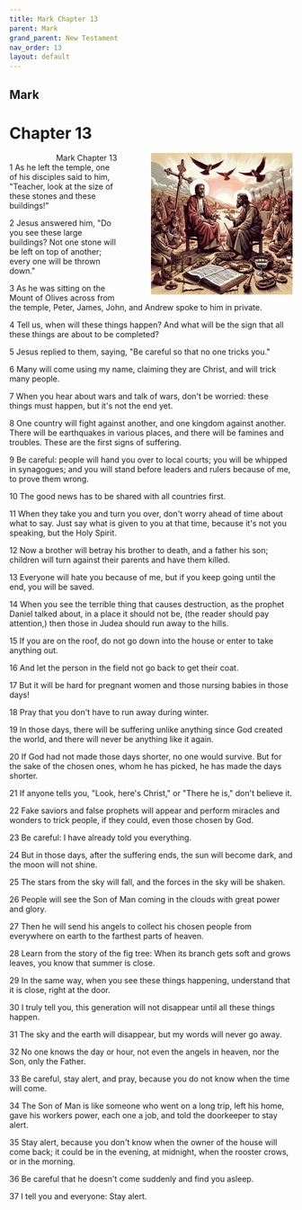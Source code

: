 ```yaml
---
title: Mark Chapter 13
parent: Mark
grand_parent: New Testament
nav_order: 13
layout: default
---
```


## Mark

# Chapter 13

<div style="clear: both; text-align: right;">
    <img src="/assets/Image/Mark/500/13.jpg" alt="Mark Chapter 13" class="chapter-image" style="max-width: 50%; height: auto; float: right; margin: 0 0 10px 10px; padding-left: 10%;">
    <figcaption style="font-size: 14px;">Mark Chapter 13</figcaption>
</div>
1 As he left the temple, one of his disciples said to him, "Teacher, look at the size of these stones and these buildings!"

2 Jesus answered him, "Do you see these large buildings? Not one stone will be left on top of another; every one will be thrown down."

3 As he was sitting on the Mount of Olives across from the temple, Peter, James, John, and Andrew spoke to him in private.

4 Tell us, when will these things happen? And what will be the sign that all these things are about to be completed?

5 Jesus replied to them, saying, "Be careful so that no one tricks you."

6 Many will come using my name, claiming they are Christ, and will trick many people.

7 When you hear about wars and talk of wars, don't be worried: these things must happen, but it's not the end yet.

8 One country will fight against another, and one kingdom against another. There will be earthquakes in various places, and there will be famines and troubles. These are the first signs of suffering.

9 Be careful: people will hand you over to local courts; you will be whipped in synagogues; and you will stand before leaders and rulers because of me, to prove them wrong.

10 The good news has to be shared with all countries first.

11 When they take you and turn you over, don't worry ahead of time about what to say. Just say what is given to you at that time, because it's not you speaking, but the Holy Spirit.

12 Now a brother will betray his brother to death, and a father his son; children will turn against their parents and have them killed.

13 Everyone will hate you because of me, but if you keep going until the end, you will be saved.

14 When you see the terrible thing that causes destruction, as the prophet Daniel talked about, in a place it should not be, (the reader should pay attention,) then those in Judea should run away to the hills.

15 If you are on the roof, do not go down into the house or enter to take anything out.

16 And let the person in the field not go back to get their coat.

17 But it will be hard for pregnant women and those nursing babies in those days!

18 Pray that you don't have to run away during winter.

19 In those days, there will be suffering unlike anything since God created the world, and there will never be anything like it again.

20 If God had not made those days shorter, no one would survive. But for the sake of the chosen ones, whom he has picked, he has made the days shorter.

21 If anyone tells you, "Look, here's Christ," or "There he is," don't believe it.

22 Fake saviors and false prophets will appear and perform miracles and wonders to trick people, if they could, even those chosen by God.

23 Be careful: I have already told you everything.

24 But in those days, after the suffering ends, the sun will become dark, and the moon will not shine.

25 The stars from the sky will fall, and the forces in the sky will be shaken.

26 People will see the Son of Man coming in the clouds with great power and glory.

27 Then he will send his angels to collect his chosen people from everywhere on earth to the farthest parts of heaven.

28 Learn from the story of the fig tree: When its branch gets soft and grows leaves, you know that summer is close.

29 In the same way, when you see these things happening, understand that it is close, right at the door.

30 I truly tell you, this generation will not disappear until all these things happen.

31 The sky and the earth will disappear, but my words will never go away.

32 No one knows the day or hour, not even the angels in heaven, nor the Son, only the Father.

33 Be careful, stay alert, and pray, because you do not know when the time will come.

34 The Son of Man is like someone who went on a long trip, left his home, gave his workers power, each one a job, and told the doorkeeper to stay alert.

35 Stay alert, because you don't know when the owner of the house will come back; it could be in the evening, at midnight, when the rooster crows, or in the morning.

36 Be careful that he doesn't come suddenly and find you asleep.

37 I tell you and everyone: Stay alert.


